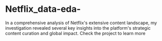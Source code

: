 # Netflix_data-eda-
In a comprehensive analysis of Netflix's extensive content landscape, my investigation revealed several key insights into the platform's strategic content curation and global impact. Check the project to learn more
